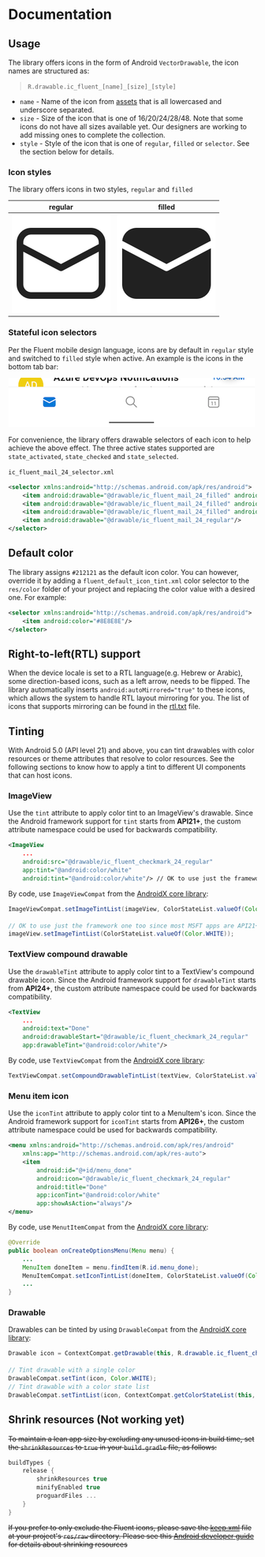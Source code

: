 # Documentation

## Usage
The library offers icons in the form of Android `VectorDrawable`, the icon names are structured as: 
> `R.drawable.ic_fluent_[name]_[size]_[style]`

* `name` - Name of the icon from [assets](../assets) that is all lowercased and underscore separated.
* `size` - Size of the icon that is one of 16/20/24/28/48. Note that some icons do not have all sizes available yet. Our designers are working to add missing ones to complete the collection.
* `style` - Style of the icon that is one of `regular`, `filled` or `selector`. See the section below for details.

### Icon styles
The library offers icons in two styles, `regular` and `filled`

regular | filled
--------|-------
![ic_fluent_mail_regular](../art/ic_fluent_mail_regular.png)|![ic_fluent_mail_filled](../art/ic_fluent_mail_filled.png)

### Stateful icon selectors
Per the Fluent mobile design language, icons are by default in `regular` style and switched to `filled` style when active. An example is the icons in the bottom tab bar:

![Outlook bottom tab](../art/bottom_tab.png)

For convenience, the library offers drawable selectors of each icon to help achieve the above effect. The three active states supported are `state_activated`, `state_checked` and `state_selected`.

`ic_fluent_mail_24_selector.xml`
```xml
<selector xmlns:android="http://schemas.android.com/apk/res/android">
    <item android:drawable="@drawable/ic_fluent_mail_24_filled" android:state_activated="true"/>
    <item android:drawable="@drawable/ic_fluent_mail_24_filled" android:state_checked="true"/>
    <item android:drawable="@drawable/ic_fluent_mail_24_filled" android:state_selected="true"/>
    <item android:drawable="@drawable/ic_fluent_mail_24_regular"/>
</selector>
```

## Default color
The library assigns `#212121` as the default icon color. You can however, override it by adding a `fluent_default_icon_tint.xml` color selector to the `res/color` folder of your project and replacing the color value with a desired one. For example:
```xml
<selector xmlns:android="http://schemas.android.com/apk/res/android">
    <item android:color="#8E8E8E"/>
</selector>
```

## Right-to-left(RTL) support
When the device locale is set to a RTL language(e.g. Hebrew or Arabic), some direction-based icons, such as a left arrow, needs to be flipped. The library automatically inserts `android:autoMirrored="true"` to these icons, which allows the system to handle RTL layout mirroring for you. The list of icons that supports mirroring can be found in the [rtl.txt](../importer/rtl.txt) file.

## Tinting
With Android 5.0 (API level 21) and above, you can tint drawables with color resources or theme attributes that resolve to color resources. See the following sections to know how to apply a tint to different UI components that can host icons.

### ImageView
Use the `tint` attribute to apply color tint to an ImageView's drawable. Since the Android framework support for `tint` starts from **API21+**, the custom attribute namespace could be used for backwards compatibility.
```xml
<ImageView
    ...
    android:src="@drawable/ic_fluent_checkmark_24_regular"
    app:tint="@android:color/white"
    android:tint="@android:color/white"/> // OK to use just the framework one too since most MSFT apps are API21+

```
By code, use `ImageViewCompat` from the [AndroidX core library](https://developer.android.com/jetpack/androidx/releases/core):
```java
ImageViewCompat.setImageTintList(imageView, ColorStateList.valueOf(Color.WHITE));

// OK to use just the framework one too since most MSFT apps are API21+
imageView.setImageTintList(ColorStateList.valueOf(Color.WHITE));
```
### TextView compound drawable
Use the `drawableTint` attribute to apply color tint to a TextView's compound drawable icon. Since the Android framework support for `drawableTint` starts from **API24+**, the custom attribute namespace could be used for backwards compatibility.
```xml
<TextView
    ...
    android:text="Done"
    android:drawableStart="@drawable/ic_fluent_checkmark_24_regular"
    app:drawableTint="@android:color/white"/>
```
By code, use `TextViewCompat` from the [AndroidX core library](https://developer.android.com/jetpack/androidx/releases/core):
```java
TextViewCompat.setCompoundDrawableTintList(textView, ColorStateList.valueOf(Color.WHITE));
```

### Menu item icon
Use the `iconTint` attribute to apply color tint to a MenuItem's icon. Since the Android framework support for `iconTint` starts from **API26+**, the custom attribute namespace could be used for backwards compatibility.
```xml
<menu xmlns:android="http://schemas.android.com/apk/res/android"
    xmlns:app="http://schemas.android.com/apk/res-auto">
    <item
        android:id="@+id/menu_done"
        android:icon="@drawable/ic_fluent_checkmark_24_regular"
        android:title="Done"
        app:iconTint="@android:color/white"
        app:showAsAction="always"/>
</menu>
```
By code, use `MenutItemCompat` from the [AndroidX core library](https://developer.android.com/jetpack/androidx/releases/core):
```java
@Override
public boolean onCreateOptionsMenu(Menu menu) {
    ...
    MenuItem doneItem = menu.findItem(R.id.menu_done);
    MenuItemCompat.setIconTintList(doneItem, ColorStateList.valueOf(Color.WHITE));
    ...
}
```

### Drawable
Drawables can be tinted by using `DrawableCompat` from the [AndroidX core library](https://developer.android.com/jetpack/androidx/releases/core):
```java
Drawable icon = ContextCompat.getDrawable(this, R.drawable.ic_fluent_checkmark_24_regular);

// Tint drawable with a single color
DrawableCompat.setTint(icon, Color.WHITE);
// Tint drawable with a color state list
DrawableCompat.setTintList(icon, ContextCompat.getColorStateList(this, R.color.white_selector));
```

## Shrink resources (Not working yet)
~~To maintain a lean app size by excluding any unused icons in build time, set the `shrinkResources` to `true` in your `build.gradle` file, as follows:~~
```groovy
buildTypes {
    release {
        shrinkResources true
        minifyEnabled true
        proguardFiles ...
    }
}
```
~~If you prefer to only exclude the Fluent icons, please save the [keep.xml](android/sample-shrinkresources/src/main/res/raw/keep.xml) file at your project's `res/raw` directory. Please see this [Android developer guide](https://developer.android.com/studio/build/shrink-code#shrink-resources) for details about shrinking resources~~